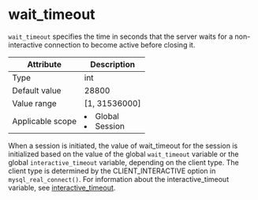 # wait_timeout

`wait_timeout` specifies the time in seconds that the server waits for a non-interactive connection to become active before closing it.

| **Attribute** | **Description** |
|--------|------------------------------------------------------------------------------------------------------------|
| Type | int |
| Default value | 28800 |
| Value range | \[1, 31536000\] |
| Applicable scope | <li> Global   <li> Session |

When a session is initiated, the value of wait_timeout for the session is initialized based on the value of the global `wait_timeout` variable or the global `interactive_timeout` variable, depending on the client type. The client type is determined by the CLIENT_INTERACTIVE option in `mysql_real_connect()`.  For information about the interactive_timeout variable, see [interactive_timeout](../300.global-system-variable/3200.interactive_timeout-global.md).
